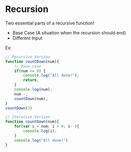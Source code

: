# Recursion
Two essential parts of a recursive function!
- Base Case (A situation when the recursion should end)
- Different Input 

Ex:
```javascript
// Recursive Version
function countDown(num){
    // Base case
    if(num <= 0) {
        console.log("All done!");
        return;
    }
    console.log(num);
    num--;
    countDown(num);
}
countDown(3)

// Iterative Version
function countDown(num){
    for(var i = num; i > 0; i--){
        console.log(i);
    }
    console.log("All done!")
}
```
